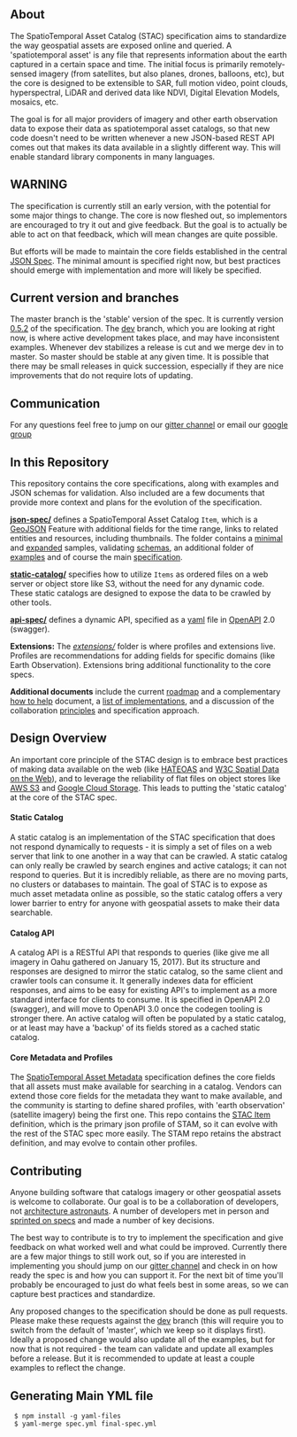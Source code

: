 ## About

The SpatioTemporal Asset Catalog (STAC) specification aims to standardize the way geospatial assets are exposed online and queried. 
A 'spatiotemporal asset' is any file that represents information about the earth captured in a certain space and 
time. The initial focus is primarily remotely-sensed imagery (from satellites, but also planes, drones, balloons, etc), but 
the core is designed to be extensible to SAR, full motion video, point clouds, hyperspectral, LiDAR and derived data like
NDVI, Digital Elevation Models, mosaics, etc. 

The goal is for all major providers of imagery and other earth observation data to expose their data as spatiotemporal asset catalogs,
so that new code doesn't need to be written whenever a new JSON-based REST API comes out that makes its data available in a slightly 
different way. This will enable standard library components in many languages.

## WARNING

The specification is currently still an early version, with the potential for some major things to change. The core is now
fleshed out, so implementors are encouraged to try it out and give feedback. But the goal is to actually be able to act
on that feedback, which will mean changes are quite possible. 

But efforts will be made to maintain the core fields established in the central [JSON Spec](json-spec/). The minimal amount
is specified right now, but best practices should emerge with implementation and more will likely be specified.

## Current version and branches

The master branch is the 'stable' version of the spec. It is currently version 
[0.5.2](https://github.com/radiantearth/stac-spec/milestone/8) of the specification. The 
[dev](https://github.com/radiantearth/stac-spec/tree/dev) branch, which you are looking at right now, is where active development takes place, and may have inconsistent examples. 
Whenever dev stabilizes a release is cut and we merge dev in to master. So master should be stable at any given time.
It is possible that there may be small releases in quick succession, especially if they are nice improvements that do 
not require lots of updating. 

## Communication

For any questions feel free to jump on our [gitter channel](https://gitter.im/SpatioTemporal-Asset-Catalog/Lobby) or email our [google group](https://groups.google.com/forum/#!forum/stac-spec)

## In this Repository

This repository contains the core specifications, along with examples and JSON schemas for validation. Also included are a
few documents that provide more context and plans for the evolution of the specification.

**[json-spec/](json-spec/)** defines a SpatioTemporal Asset Catalog `Item`, which is a [GeoJSON](http://geojson.org) Feature
with additional fields for the time range, links to related entities and resources, including thumbnails. The folder contains
a [minimal](json-spec/sample.json) and [expanded](json-spec/sample-full.json) samples, validating [schemas](json-spec/json-schema), 
an additional folder of [examples](json-spec/examples/) and of course the main [specification](json-spec/json-spec.md).

**[static-catalog/](static-catalog)** specifies how to utilize `Items` as ordered files on a web server or object store
like S3, without the need for any dynamic code. These static catalogs are designed to expose the data to be crawled by
other tools.

**[api-spec/](api-spec/)** defines a dynamic API, specified as a [yaml](api-spec/spec.yaml) file in [OpenAPI](http://openapis.org) 
2.0 (swagger). 

**Extensions:** The *[extensions/](extensions/)* folder is where profiles and extensions live. Profiles are recommendations for
adding fields for specific domains (like Earth Observation). Extensions bring additional functionality to the core specs.

**Additional documents** include the current [roadmap](roadmap.md) and a complementary [how to help](how-to-help.md)
document, a [list of implementations](implementations.md), 
and a discussion of the collaboration [principles](principles.md) and specification approach.

## Design Overview

An important core principle of the STAC design is to embrace best practices of making data available on the web (like 
[HATEOAS](https://en.wikipedia.org/wiki/HATEOAS) and [W3C Spatial Data on the Web](https://www.w3.org/TR/sdw-bp/)), and 
to leverage the reliability of flat files on object stores like [AWS S3](https://aws.amazon.com/s3/) and [Google Cloud Storage](https://cloud.google.com/storage/). This leads to putting the 'static catalog' at the core of the STAC spec.

#### Static Catalog

A static catalog is an implementation of the STAC specification that does not respond dynamically to requests - it is simply
a set of files on a web server that link to one another in a way that can be crawled. A static catalog can only really be
crawled by search engines and active catalogs; it can not respond to queries. But it is incredibly reliable, as there are
no moving parts, no clusters or databases to maintain. The goal of STAC is to expose as much asset metadata online as 
possible, so the static catalog offers a very lower barrier to entry for anyone with geospatial assets to make their data 
searchable.

#### Catalog API

A catalog API is a RESTful API that responds to queries (like give me all imagery in Oahu gathered on January 15, 2017). 
But its structure and responses are designed to mirror the static catalog, so the same client and crawler tools can consume
it. It generally indexes data for efficient responses, and aims to be easy for existing API's to implement as a more standard
interface for clients to consume. It is specified in OpenAPI 2.0 (swagger), and will move to OpenAPI 3.0 once the codegen
tooling is stronger there. An active catalog will often be populated by a static catalog, or at least may have a 'backup' of
its fields stored as a cached static catalog.

#### Core Metadata and Profiles

The [SpatioTemporal Asset Metadata](https://github.com/radiantearth/stam-spec) specification defines the core fields that all 
assets must make available for searching in a catalog. Vendors can extend those core fields for the metadata they want to 
make available, and the community is starting to define shared profiles, with 'earth observation' (satellite imagery) being 
the first one. This repo contains the [STAC Item](json-spec/json-spec.md) definition, which is the primary json profile of STAM, 
so it can evolve with the rest of the STAC spec more easily. The STAM repo retains the abstract definition, and may evolve 
to contain other profiles.

## Contributing

Anyone building software that catalogs imagery or other geospatial assets is welcome to collaborate. Our goal is to be a collaboration of developers, not [architecture astronauts](http://www.joelonsoftware.com/articles/fog0000000018.html). A 
number of developers met in person and [sprinted on specs](https://github.com/radiantearth/boulder-sprint/) and made a number
of key decisions. 

The best way to contribute is to try to implement the specification and give feedback on what worked well and what could be
improved. Currently there are a few major things to still work out, so if you are interested in implementing you should
jump on our [gitter channel](https://gitter.im/SpatioTemporal-Asset-Catalog/Lobby) and check in 
on how ready the spec is and how you can support it. For the next bit of time you'll probably be encouraged to just do what
feels best in some areas, so we can capture best practices and standardize.

Any proposed changes to the specification should be done as pull requests. Please make these requests against the 
[dev](https://github.com/radiantearth/stac-spec/tree/dev) branch (this will require you to switch from the default of 'master',
which we keep so it displays first). Ideally a proposed change would also update
all of the examples, but for now that is not required - the team can validate and update all examples before a release.
But it is recommended to update at least a couple examples to reflect the change. 

## Generating Main YML file

     $ npm install -g yaml-files
     $ yaml-merge spec.yml final-spec.yml


